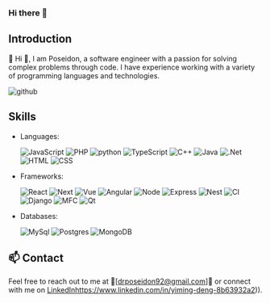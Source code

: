### Hi there 👋


## Introduction

👋 Hi 👋, I am Poseidon, a software engineer with a passion for solving complex problems through code. I have experience working with a variety of programming languages and technologies.

![github](https://img.shields.io/badge/GitHub-000000?style=for-the-badge&logo=GitHub&logoColor=white)


## Skills
- Languages:


   ![JavaScript](https://img.shields.io/badge/Javascript-000000?style=for-the-badge&logo=Javascript&logoColor=#F7DF1E) ![PHP](https://img.shields.io/badge/PHP-777BB4?style=for-the-badge&logo=PHP&logoColor=white) ![python](https://img.shields.io/badge/Python-3776AB?style=for-the-badge&logo=Python&logoColor=white)
   ![TypeScript](https://img.shields.io/badge/TS-3178C6?style=for-the-badge&logo=TypeScript&logoColor=white)
    ![C++](https://img.shields.io/badge/C++-00599C?style=for-the-badge&logo=C++&logoColor=white)
   ![Java](https://img.shields.io/badge/Java-FF7800?style=for-the-badge&logo=Java&logoColor=white)
  ![.Net](https://img.shields.io/badge/.Net-512BD4?style=for-the-badge&logo=.Net&logoColor=white)
  ![HTML](https://img.shields.io/badge/HTML-E34F26?style=for-the-badge&logo=HTML5&logoColor=white)
  ![CSS](https://img.shields.io/badge/CSS-1572B6?style=for-the-badge&logo=CSS3&logoColor=white)
- Frameworks:



   ![React](https://img.shields.io/badge/React-09D3AC?style=for-the-badge&logo=createreactapp&logoColor=white)
    ![Next](https://img.shields.io/badge/Next-000000?style=for-the-badge&logo=Next.js&logoColor=white)
  ![Vue](https://img.shields.io/badge/Vue-4FC08D?style=for-the-badge&logo=Vue.js&logoColor=white)
  ![Angular](https://img.shields.io/badge/Angular-0F0F11?style=for-the-badge&logo=Angular&logoColor=white)
   ![Node](https://img.shields.io/badge/Node.js-339933?style=for-the-badge&logo=Node.js&logoColor=white)
  ![Express](https://img.shields.io/badge/Expressjs-000000?style=for-the-badge&logo=Express&logoColor=white)
   ![Nest](https://img.shields.io/badge/Nestjs-E0234E?style=for-the-badge&logo=NestJs&logoColor=white)
     ![CI](https://img.shields.io/badge/CodeIgnighter-EF4223?style=for-the-badge&logo=codeigniter&logoColor=white)
   ![Django](https://img.shields.io/badge/Django-092E20?style=for-the-badge&logo=Django&logoColor=white)
   ![MFC](https://img.shields.io/badge/MFC-red?style=for-the-badge&logo=MFC&logoColor=white)
  ![Qt](https://img.shields.io/badge/Qt-41CD52?style=for-the-badge&logo=Qt&logoColor=white)

- Databases: 



   ![MySql](https://img.shields.io/badge/MySQL-4479A1?style=for-the-badge&logo=MySQL&logoColor=white)
   ![Postgres](https://img.shields.io/badge/PostgresSql-4169E1?style=for-the-badge&logo=PostgresSql&logoColor=white)
![MongoDB](https://img.shields.io/badge/MongoDB-47A248?style=for-the-badge&logo=MongoDB&logoColor=white)


## 📫 Contact
Feel free to reach out to me at 💬[drposeidon92@gmail.com]💬 or connect with me on [LinkedIn](https://www.linkedin.com/in/yiming-deng-8b63932a2)https://www.linkedin.com/in/yiming-deng-8b63932a2)).


<!--
**drposeidon0126/drposeidon0126** is a ✨ _special_ ✨ repository because its `README.md` (this file) appears on your GitHub profile.

Here are some ideas to get you started:

- 🔭 I’m currently working on ...
- 🌱 I’m currently learning ...
- 👯 I’m looking to collaborate on ...
- 🤔 I’m looking for help with ...
- 💬 Ask me about ...
- 📫 How to reach me: ...
- 😄 Pronouns: ...
- ⚡ Fun fact: ...
-->

